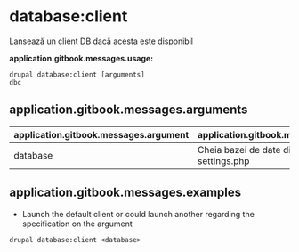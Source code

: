 # database:client
Lansează un client DB dacă acesta este disponibil

**application.gitbook.messages.usage:**
```
drupal database:client [arguments]
dbc
```

## application.gitbook.messages.arguments
application.gitbook.messages.argument | application.gitbook.messages.details
---------|-------------
database | Cheia bazei de date din fișierul settings.php

## application.gitbook.messages.examples
* Launch the default client or could launch another regarding the specification on the argument
```
drupal database:client <database>
```

